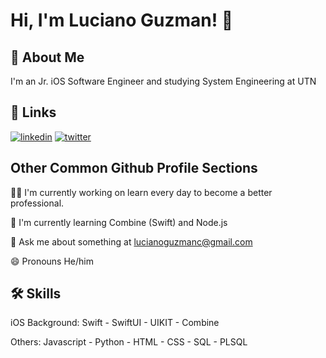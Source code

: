 # Hi, I'm Luciano Guzman! 👋


## 🚀 About Me
I'm an Jr. iOS Software Engineer and studying System Engineering at UTN


## 🔗 Links

[![linkedin](https://img.shields.io/badge/linkedin-0A66C2?style=for-the-badge&logo=linkedin&logoColor=white)](https://www.linkedin.com/lucianoguzmanc)
[![twitter](https://img.shields.io/badge/twitter-1DA1F2?style=for-the-badge&logo=twitter&logoColor=white)](https://twitter.com/gzrdev)

## Other Common Github Profile Sections
👩‍💻 I'm currently working on learn every day to become a better professional.

🧠 I'm currently learning Combine (Swift) and Node.js

💬 Ask me about something at lucianoguzmanc@gmail.com

😄 Pronouns He/him


## 🛠 Skills
iOS Background: Swift - SwiftUI - UIKIT - Combine 

Others: Javascript - Python - HTML - CSS - SQL - PLSQL
